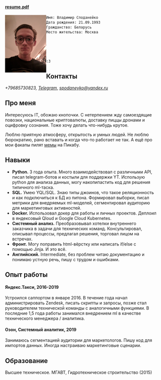 #### [resume.pdf](https://github.com/meowzth/meowzth.github.io/raw/master/resume.pdf)

<img align="left" img src="./img.png" width="27%">

	Имя: Владимир Споданейко
	Дата рождения: 21.09.1993
	Гражданство: Беларусь
	Место жительства: Москва





	:3


## Контакты

*+79685730823, [Telegram](https://t.me/meowzaebis)*,
*spodaneyko@yandex.ru*


## Про меня

Интересуюсь IT, обожаю кнопочки. С нетерпением жду самоездящие повозки, национальные криптовалюты, доставку пиццы дронами и оцифровку сознания. Тоже хочу делать что-нибудь крутое.

Люблю приятную атмосферу, открытость и умных людей. Не люблю бюрократию, рано вставать и когда что-то работает не так. А ещё про мои факапы пилят [мемы](https://pikabu.ru/story/tekhpodderzhka_yandeks_taksi_6109211) на Пикабу.


## Навыки

* **Python.** 3 года опыта. Много взаимодействовал с различными API, писал telegram-ботов и костыли для поддержки YT. Использую python для анализа данных, могу накопипастить код для решения типичного ml-таска.
* **SQL.**  Умею YQL/SQL. Знаю типы джоинов, что такое реляционность и как подключиться к БД из питона. Формировал выборки, писал метрики для внедряемых ml-моделей, сегментировал аудиторию для маркетинговых активностей.
* **Docker.** Использовал докер для работы и личных проектов. Деплоил в яндексовый Qloud и Google Cloud Kubernetes.
* **Системный анализ.** Преобразовывал хотелки внутреннего заказчика в задачи для технических команд. Консультировал, описывал процессы, предлагал решения, торговал лицом на встречах.
* **Фронт.** Могу поправить html-вёрстку или написать if/else с помощью Jinja. И это всё.
* **Английский.** Intermediate, без проблем читаю документацию и понимаю устную речь, пишу с трудом и ошибками.


## Опыт работы
#### Яндекс.Такси, 2016-2019
Устроился саппортом в январе 2016. В течение года начал администрировать Zendesk, писать скрипты и запросы, позже стал руководителем технической команды с аналогичными функциями. В последние 1,5 года работы занимался внедрением ml в качестве технического менеджера / аналитика.

#### Озон, Сиcтемный аналитик, 2019
Занимаюсь сегментацией аудитории для маркетологов. Пишу код для импортов данных. Иногда настраиваю маркетинговые сценарии.


## Образование
Высшее техническое. МГАВТ, Гидротехническое строительство (2015)
